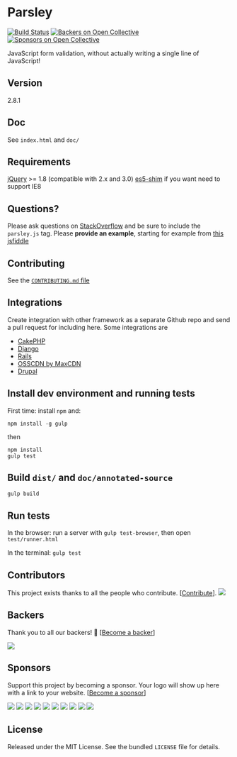 # Parsley

[![Build Status](https://travis-ci.org/guillaumepotier/Parsley.js.svg?branch=master)](https://travis-ci.org/guillaumepotier/Parsley.js)
[![Backers on Open Collective](https://opencollective.com/parsleyjs/backers/badge.svg)](#backers)
 [![Sponsors on Open Collective](https://opencollective.com/parsleyjs/sponsors/badge.svg)](#sponsors) 

JavaScript form validation, without actually writing a single line of JavaScript!

## Version

2.8.1

## Doc

See `index.html` and `doc/`

## Requirements

[jQuery](https://jquery.com/) >= 1.8 (compatible with 2.x and 3.0)
[es5-shim](https://github.com/es-shims/es5-shim) if you want need to support IE8

## Questions?

Please ask questions on [StackOverflow](https://stackoverflow.com/questions/ask) and be sure to include the `parsley.js` tag. Please **provide an example**, starting for example from [this jsfiddle](https://jsfiddle.net/marcandre/58vnaqur/)

## Contributing

See the [`CONTRIBUTING.md` file](https://github.com/guillaumepotier/Parsley.js/blob/master/CONTRIBUTING.md)

## Integrations

Create integration with other framework as a separate Github repo and send a pull request for including here.
Some integrations are

* [CakePHP](https://github.com/Codaxis/parsley-helper)
* [Django](https://github.com/agiliq/django-parsley)
* [Rails](https://github.com/mekishizufu/parsley-rails)
* [OSSCDN by MaxCDN](https://osscdn.com/#/parsleyjs)
* [Drupal](https://www.drupal.org/project/parsley)

## Install dev environment and running tests

First time: install `npm` and:
```
npm install -g gulp
```

then
```
npm install
gulp test
```

## Build `dist/` and `doc/annotated-source`

```
gulp build
```

## Run tests

In the browser: run a server with `gulp test-browser`, then open `test/runner.html`

In the terminal: `gulp test`

## Contributors

This project exists thanks to all the people who contribute. [[Contribute](CONTRIBUTING.md)].
<a href="graphs/contributors"><img src="https://opencollective.com/parsleyjs/contributors.svg?width=890&button=false" /></a>


## Backers

Thank you to all our backers! 🙏 [[Become a backer](https://opencollective.com/parsleyjs#backer)]

<a href="https://opencollective.com/parsleyjs#backers" target="_blank"><img src="https://opencollective.com/parsleyjs/backers.svg?width=890"></a>


## Sponsors

Support this project by becoming a sponsor. Your logo will show up here with a link to your website. [[Become a sponsor](https://opencollective.com/parsleyjs#sponsor)]

<a href="https://opencollective.com/parsleyjs/sponsor/0/website" target="_blank"><img src="https://opencollective.com/parsleyjs/sponsor/0/avatar.svg"></a>
<a href="https://opencollective.com/parsleyjs/sponsor/1/website" target="_blank"><img src="https://opencollective.com/parsleyjs/sponsor/1/avatar.svg"></a>
<a href="https://opencollective.com/parsleyjs/sponsor/2/website" target="_blank"><img src="https://opencollective.com/parsleyjs/sponsor/2/avatar.svg"></a>
<a href="https://opencollective.com/parsleyjs/sponsor/3/website" target="_blank"><img src="https://opencollective.com/parsleyjs/sponsor/3/avatar.svg"></a>
<a href="https://opencollective.com/parsleyjs/sponsor/4/website" target="_blank"><img src="https://opencollective.com/parsleyjs/sponsor/4/avatar.svg"></a>
<a href="https://opencollective.com/parsleyjs/sponsor/5/website" target="_blank"><img src="https://opencollective.com/parsleyjs/sponsor/5/avatar.svg"></a>
<a href="https://opencollective.com/parsleyjs/sponsor/6/website" target="_blank"><img src="https://opencollective.com/parsleyjs/sponsor/6/avatar.svg"></a>
<a href="https://opencollective.com/parsleyjs/sponsor/7/website" target="_blank"><img src="https://opencollective.com/parsleyjs/sponsor/7/avatar.svg"></a>
<a href="https://opencollective.com/parsleyjs/sponsor/8/website" target="_blank"><img src="https://opencollective.com/parsleyjs/sponsor/8/avatar.svg"></a>
<a href="https://opencollective.com/parsleyjs/sponsor/9/website" target="_blank"><img src="https://opencollective.com/parsleyjs/sponsor/9/avatar.svg"></a>



## License

Released under the MIT License. See the bundled `LICENSE` file for
details.
